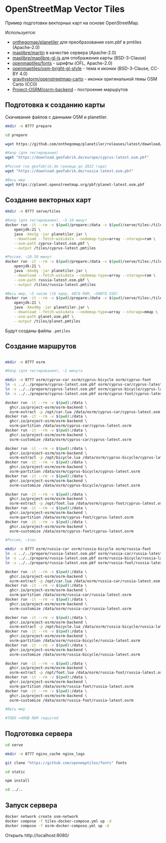# OpenStreetMap Vector Tiles

Пример подготовки векторных карт на основе OpenStreetMap.

Используется:

+ [onthegomap/planetiler](https://github.com/onthegomap/planetiler) для преобразования osm.pbf в pmtiles (Apache-2.0)
+ [maplibre/martin](https://github.com/maplibre/martin) в качестве сервера (Apache-2.0)
+ [maplibre/maplibre-gl-js](https://github.com/maplibre/maplibre-gl-js) для отображения карты (BSD-3-Clause)
+ [openmaptiles/fonts](https://github.com/openmaptiles/fonts) - шрифты (OFL, Apache-2.0)
+ [openmaptiles/osm-bright-gl-style](https://github.com/openmaptiles/osm-bright-gl-style) - тема и иконки (BSD-3-Clause, CC-BY 4.0)
+ [gravitystorm/openstreetmap-carto](https://github.com/gravitystorm/openstreetmap-carto) - иконки оригинальной темы OSM Carto (CC0)
+ [Project-OSRM/osrm-backend](https://github.com/Project-OSRM/osrm-backend) - построение маршрутов

## Подготовка к созданию карты

Скачивание файлов с данными OSM и planetiler.

```bash
mkdir -m 0777 prepare

cd prepare

wget https://github.com/onthegomap/planetiler/releases/latest/download/planetiler.jar

#Кипр (для тестирования)
wget "https://download.geofabrik.de/europe/cyprus-latest.osm.pbf"

#Россия (на geofabrik.de границы до 2022 года)
wget "https://download.geofabrik.de/russia-latest.osm.pbf"

#Весь мир
wget https://planet.openstreetmap.org/pbf/planet-latest.osm.pbf
```

## Создание векторных карт

```bash
mkdir -m 0777 serve/tiles

#Кипр (для тестирования), ~5-10 минут
docker run -it --rm -v $(pwd)/prepare:/data -v $(pwd)/serve/tiles:/tiles -w /data \
    openjdk:21 \
    java -Xmx1g -jar planetiler.jar \
    --download --fetch-wikidata --nodemap-type=array --storage=ram \
    --osm-path cyprus-latest.osm.pbf \
    --output /tiles/cyprus-latest.pmtiles

#Россия, ~20-30 минут
docker run -it --rm -v $(pwd)/prepare:/data -v $(pwd)/serve/tiles:/tiles -w /data \
    openjdk:21 \
    java -Xmx8g -jar planetiler.jar \
    --download --fetch-wikidata --nodemap-type=array --storage=ram \
    --osm-path russia-latest.osm.pbf \
    --output /tiles/russia-latest.pmtiles

#Весь мир, ~5 часов (16 ядер, 40ГБ RAM, ~500ГБ SSD)
docker run -it --rm -v $(pwd)/prepare:/data -v $(pwd)/serve/tiles:/tiles -w /data \
    openjdk:21 \
    java -Xmx40g -jar planetiler.jar \
    --download --fetch-wikidata --nodemap-type=array --storage=mmap \
    --osm-path planet.osm.pbf \
    --output /tiles/planet.pmtiles
```

Будут созданы файлы `.pmtiles`

## Создание маршрутов

```bash

mkdir -m 0777 osrm

#Кипр (для тестирования), ~1 минута

mkdir -m 0777 osrm/cyprus-car osrm/cyprus-bicycle osrm/cyprus-foot
ln -s ../../prepare/cyprus-latest.osm.pbf osrm/cyprus-car/cyprus-latest.osm.pbf
ln -s ../../prepare/cyprus-latest.osm.pbf osrm/cyprus-bicycle/cyprus-latest.osm.pbf
ln -s ../../prepare/cyprus-latest.osm.pbf osrm/cyprus-foot/cyprus-latest.osm.pbf

docker run -it --rm -v $(pwd):/data \
  ghcr.io/project-osrm/osrm-backend \
  osrm-extract -p /opt/car.lua /data/osrm/cyprus-car/cyprus-latest.osm.pbf
docker run -it --rm -v $(pwd):/data \
  ghcr.io/project-osrm/osrm-backend \
  osrm-partition /data/osrm/cyprus-car/cyprus-latest.osrm
docker run -it --rm -v $(pwd):/data \
  ghcr.io/project-osrm/osrm-backend \
  osrm-customize /data/osrm/cyprus-car/cyprus-latest.osrm

docker run -it --rm -v $(pwd):/data \
  ghcr.io/project-osrm/osrm-backend \
  osrm-extract -p /opt/bicycle.lua /data/osrm/cyprus-bicycle/cyprus-latest.osm.pbf
docker run -it --rm -v $(pwd):/data \
  ghcr.io/project-osrm/osrm-backend \
  osrm-partition /data/osrm/cyprus-bicycle/cyprus-latest.osrm
docker run -it --rm -v $(pwd):/data \
  ghcr.io/project-osrm/osrm-backend \
  osrm-customize /data/osrm/cyprus-bicycle/cyprus-latest.osrm

docker run -it --rm -v $(pwd):/data \
  ghcr.io/project-osrm/osrm-backend \
  osrm-extract -p /opt/foot.lua /data/osrm/cyprus-foot/cyprus-latest.osm.pbf
docker run -it --rm -v $(pwd):/data \
  ghcr.io/project-osrm/osrm-backend \
  osrm-partition /data/osrm/cyprus-foot/cyprus-latest.osrm
docker run -it --rm -v $(pwd):/data \
  ghcr.io/project-osrm/osrm-backend \
  osrm-customize /data/osrm/cyprus-foot/cyprus-latest.osrm

#Россия, ~1час

mkdir -m 0777 osrm/russia-car osrm/russia-bicycle osrm/russia-foot
ln -s ../../prepare/russia-latest.osm.pbf osrm/russia-car/russia-latest.osm.pbf
ln -s ../../prepare/russia-latest.osm.pbf osrm/russia-bicycle/russia-latest.osm.pbf
ln -s ../../prepare/russia-latest.osm.pbf osrm/russia-foot/russia-latest.osm.pbf

docker run -it --rm -v $(pwd):/data \
  ghcr.io/project-osrm/osrm-backend \
  osrm-extract -p /opt/car.lua /data/osrm/russia-car/russia-latest.osm.pbf
docker run -it --rm -v $(pwd):/data \
  ghcr.io/project-osrm/osrm-backend \
  osrm-partition /data/osrm/russia-car/russia-latest.osrm
docker run -it --rm -v $(pwd):/data \
  ghcr.io/project-osrm/osrm-backend \
  osrm-customize /data/osrm/russia-car/russia-latest.osrm

docker run -it --rm -v $(pwd):/data \
  ghcr.io/project-osrm/osrm-backend \
  osrm-extract -p /opt/bicycle.lua /data/osrm/russia-bicycle/russia-latest.osm.pbf
docker run -it --rm -v $(pwd):/data \
  ghcr.io/project-osrm/osrm-backend \
  osrm-partition /data/osrm/russia-bicycle/russia-latest.osrm
docker run -it --rm -v $(pwd):/data \
  ghcr.io/project-osrm/osrm-backend \
  osrm-customize /data/osrm/russia-bicycle/russia-latest.osrm

docker run -it --rm -v $(pwd):/data \
  ghcr.io/project-osrm/osrm-backend \
  osrm-extract -p /opt/foot.lua /data/osrm/russia-foot/russia-latest.osm.pbf
docker run -it --rm -v $(pwd):/data \
  ghcr.io/project-osrm/osrm-backend \
  osrm-partition /data/osrm/russia-foot/russia-latest.osrm
docker run -it --rm -v $(pwd):/data \
  ghcr.io/project-osrm/osrm-backend \
  osrm-customize /data/osrm/russia-foot/russia-latest.osrm

#Весь мир

#TODO >40GB RAM required

```

## Подготовка сервера

```bash
cd serve

mkdir -m 0777 nginx_cache nginx_logs

git clone "https://github.com/openmaptiles/fonts" fonts

cd static

npm install

cd ../..
```

## Запуск сервера

```bash
docker network create osm-network
docker compose -f tiles-docker-compose.yml up -d
docker compose -f osrm-docker-compose.yml up -d
```

Открыть http://localhost:8080/
